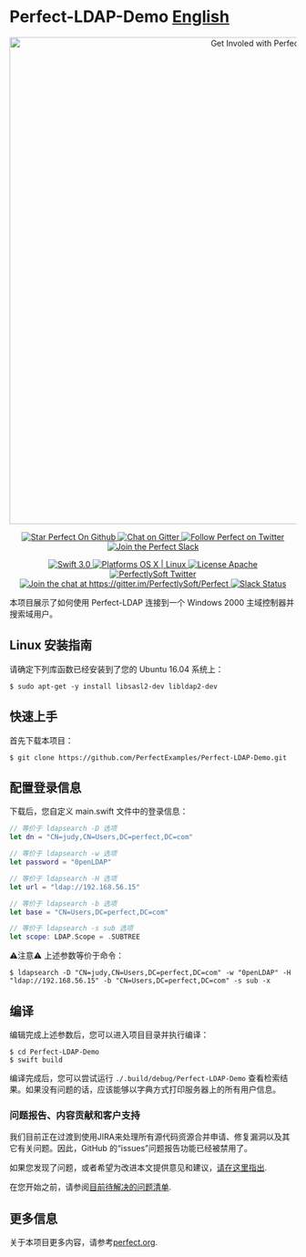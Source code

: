 # Perfect-LDAP-Demo [English](README.md)

<p align="center">
    <a href="http://perfect.org/get-involved.html" target="_blank">
        <img src="http://perfect.org/assets/github/perfect_github_2_0_0.jpg" alt="Get Involed with Perfect!" width="854" />
    </a>
</p>

<p align="center">
    <a href="https://github.com/PerfectlySoft/Perfect" target="_blank">
        <img src="http://www.perfect.org/github/Perfect_GH_button_1_Star.jpg" alt="Star Perfect On Github" />
    </a>  
    <a href="https://gitter.im/PerfectlySoft/Perfect" target="_blank">
        <img src="http://www.perfect.org/github/Perfect_GH_button_2_Git.jpg" alt="Chat on Gitter" />
    </a>  
    <a href="https://twitter.com/perfectlysoft" target="_blank">
        <img src="http://www.perfect.org/github/Perfect_GH_button_3_twit.jpg" alt="Follow Perfect on Twitter" />
    </a>  
    <a href="http://perfect.ly" target="_blank">
        <img src="http://www.perfect.org/github/Perfect_GH_button_4_slack.jpg" alt="Join the Perfect Slack" />
    </a>
</p>

<p align="center">
    <a href="https://developer.apple.com/swift/" target="_blank">
        <img src="https://img.shields.io/badge/Swift-3.0-orange.svg?style=flat" alt="Swift 3.0">
    </a>
    <a href="https://developer.apple.com/swift/" target="_blank">
        <img src="https://img.shields.io/badge/Platforms-OS%20X%20%7C%20Linux%20-lightgray.svg?style=flat" alt="Platforms OS X | Linux">
    </a>
    <a href="http://perfect.org/licensing.html" target="_blank">
        <img src="https://img.shields.io/badge/License-Apache-lightgrey.svg?style=flat" alt="License Apache">
    </a>
    <a href="http://twitter.com/PerfectlySoft" target="_blank">
        <img src="https://img.shields.io/badge/Twitter-@PerfectlySoft-blue.svg?style=flat" alt="PerfectlySoft Twitter">
    </a>
    <a href="https://gitter.im/PerfectlySoft/Perfect?utm_source=badge&utm_medium=badge&utm_campaign=pr-badge&utm_content=badge" target="_blank">
        <img src="https://img.shields.io/badge/Gitter-Join%20Chat-brightgreen.svg" alt="Join the chat at https://gitter.im/PerfectlySoft/Perfect">
    </a>
    <a href="http://perfect.ly" target="_blank">
        <img src="http://perfect.ly/badge.svg" alt="Slack Status">
    </a>
</p>

本项目展示了如何使用 Perfect-LDAP 连接到一个 Windows 2000 主域控制器并搜索域用户。

## Linux 安装指南

请确定下列库函数已经安装到了您的 Ubuntu 16.04 系统上：

```
$ sudo apt-get -y install libsasl2-dev libldap2-dev
```

## 快速上手

首先下载本项目：

```
$ git clone https://github.com/PerfectExamples/Perfect-LDAP-Demo.git
```

## 配置登录信息

下载后，您自定义 main.swift 文件中的登录信息：

``` swift
// 等价于 ldapsearch -D 选项
let dn = "CN=judy,CN=Users,DC=perfect,DC=com"

// 等价于 ldapsearch -w 选项
let password = "0penLDAP"

// 等价于 ldapsearch -H 选项
let url = "ldap://192.168.56.15"

// 等价于 ldapsearch -b 选项
let base = "CN=Users,DC=perfect,DC=com"

// 等价于 ldapsearch -s sub 选项
let scope: LDAP.Scope = .SUBTREE
```

⚠️注意⚠️ 上述参数等价于命令：
```
$ ldapsearch -D "CN=judy,CN=Users,DC=perfect,DC=com" -w "0penLDAP" -H "ldap://192.168.56.15" -b "CN=Users,DC=perfect,DC=com" -s sub -x
```

## 编译

编辑完成上述参数后，您可以进入项目目录并执行编译：

```
$ cd Perfect-LDAP-Demo
$ swift build
```

编译完成后，您可以尝试运行 `./.build/debug/Perfect-LDAP-Demo` 查看检索结果。如果没有问题的话，应该能够以字典方式打印服务器上的所有用户信息。

### 问题报告、内容贡献和客户支持

我们目前正在过渡到使用JIRA来处理所有源代码资源合并申请、修复漏洞以及其它有关问题。因此，GitHub 的“issues”问题报告功能已经被禁用了。

如果您发现了问题，或者希望为改进本文提供意见和建议，[请在这里指出](http://jira.perfect.org:8080/servicedesk/customer/portal/1).

在您开始之前，请参阅[目前待解决的问题清单](http://jira.perfect.org:8080/projects/ISS/issues).

## 更多信息
关于本项目更多内容，请参考[perfect.org](http://perfect.org).
